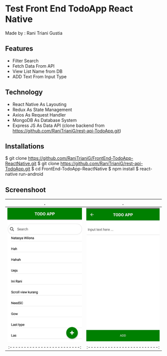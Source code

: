 # Test Front End TodoApp React Native
Made by : Rani Triani Gustia 

## Features 
* Filter Search
* Fetch Data From API
* View List Name from DB
* ADD Text From Input Type

## Technology
* React Native As Layouting
* Redux As State Management
* Axios As Request Handler
* MongoDB As Database System
* Express JS As Data API (clone backend from https://github.com/RaniTrianiG/rest-api-TodoApp.git)

## Installations
$ git clone https://github.com/RaniTrianiG/FrontEnd-TodoApp-ReactNative.git
$ git clone https://github.com/RaniTrianiG/rest-api-TodoApp.git
$ cd FrontEnd-TodoApp-ReactNative
$ npm install
$ react-native run-android

## Screenshoot
.                          |  .                        
:-------------------------:|:-------------------------:
![](1.jpg)  |  ![](2.jpg)  
:-------------------------:|:-------------------------:


